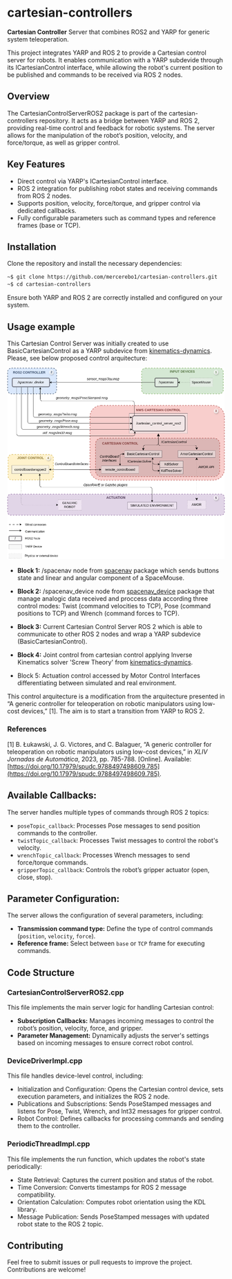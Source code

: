 # cartesian-controllers
 
**Cartesian Controller** Server that combines ROS2 and YARP for generic system teleoperation.

This project integrates YARP and ROS 2 to provide a Cartesian control server for robots. It enables communication with a YARP subdevide through its ICartesianControl interface, while allowing the robot's current position to be published and commands to be received via ROS 2 nodes.


## Overview
The CartesianControlServerROS2 package is part of the cartesian-controllers repository. It acts as a bridge between YARP and ROS 2, providing real-time control and feedback for robotic systems. The server allows for the manipulation of the robot’s position, velocity, and force/torque, as well as gripper control.


## Key Features
* Direct control via YARP's ICartesianControl interface.
* ROS 2 integration for publishing robot states and receiving commands from ROS 2 nodes.
* Supports position, velocity, force/torque, and gripper control via dedicated callbacks.
* Fully configurable parameters such as command types and reference frames (base or TCP).


## Installation
Clone the repository and install the necessary dependencies:

```bash
~$ git clone https://github.com/mercerebo1/cartesian-controllers.git
~$ cd cartesian-controllers
```

Ensure both YARP and ROS 2 are correctly installed and configured on your system.


## Usage example
This Cartesian Control Server was initially created to use BasicCartesianControl as a YARP subdevice from [kinematics-dynamics](https://github.com/roboticslab-uc3m/kinematics-dynamics/tree/master/libraries/YarpPlugins/BasicCartesianControl). Please, see below proposed control arquitecture:

![Control arquitecture proposed.](fig/CartesianControlServer_ROS2-YARP.png)

* **Block 1:** /spacenav node from [spacenav](https://index.ros.org/p/spacenav/#humble-overview) package which sends buttons state and linear and angular component of a SpaceMouse.

* **Block 2:** /spacenav_device node from [spacenav_device](https://github.com/mercerebo1/spacenav_device) package that manage analogic data received and proccess data according three control modes: Twist (command velocities to TCP), Pose (command positions to TCP) and Wrench (command forces to TCP).

* **Block 3:** Current Cartesian Control Server ROS 2 which is able to communicate to other ROS 2 nodes and wrap a YARP subdevice (BasicCartesianControl).

* **Block 4:** Joint control from cartesian control applying Inverse Kinematics solver 'Screw Theory' from [kinematics-dynamics](https://github.com/roboticslab-uc3m/kinematics-dynamics/tree/master/libraries/ScrewTheoryLib).

* Block 5: Actuation control accessed by Motor Control Interfaces differentiating between simulated and real environment.

This control arquitecture is a modification from the arquitecture presented in “A generic controller for teleoperation on robotic manipulators using low-cost devices,” [1]. The aim is to start a transition from YARP to ROS 2.


### References

[1] B. Łukawski, J. G. Victores, and C. Balaguer, “A generic controller for teleoperation on robotic manipulators using low-cost devices,” in *XLIV Jornadas de Automática*, 2023, pp. 785-788. [Online]. Available: [https://doi.org/10.17979/spudc.9788497498609.785](https://doi.org/10.17979/spudc.9788497498609.785).



## Available Callbacks:
The server handles multiple types of commands through ROS 2 topics:

* `poseTopic_callback`: Processes Pose messages to send position commands to the controller.
* `twistTopic_callback`: Processes Twist messages to control the robot's velocity.
* `wrenchTopic_callback`: Processes Wrench messages to send force/torque commands.
* `gripperTopic_callback`: Controls the robot’s gripper actuator (open, close, stop).

## Parameter Configuration:
The server allows the configuration of several parameters, including:

* **Transmission command type:** Define the type of control commands (`position`, `velocity`, `force`).
* **Reference frame:** Select between `base` or `TCP` frame for executing commands.

## Code Structure

### CartesianControlServerROS2.cpp
This file implements the main server logic for handling Cartesian control:

* **Subscription Callbacks:** Manages incoming messages to control the robot’s position, velocity, force, and gripper.
* **Parameter Management:** Dynamically adjusts the server's settings based on incoming messages to ensure correct robot control.


### DeviceDriverImpl.cpp
This file handles device-level control, including:

* Initialization and Configuration: Opens the Cartesian control device, sets execution parameters, and initializes the ROS 2 node.
* Publications and Subscriptions: Sends PoseStamped messages and listens for Pose, Twist, Wrench, and Int32 messages for gripper control.
* Robot Control: Defines callbacks for processing commands and sending them to the controller.


### PeriodicThreadImpl.cpp
This file implements the run function, which updates the robot's state periodically:

* State Retrieval: Captures the current position and status of the robot.
* Time Conversion: Converts timestamps for ROS 2 message compatibility.
* Orientation Calculation: Computes robot orientation using the KDL library.
* Message Publication: Sends PoseStamped messages with updated robot state to the ROS 2 topic.


## Contributing
Feel free to submit issues or pull requests to improve the project. Contributions are welcome!

